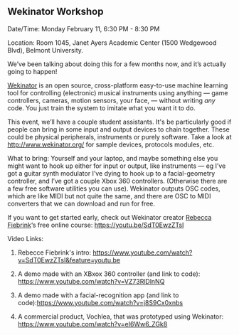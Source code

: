 ## Wekinator Workshop


Date/Time: Monday February 11, 6:30 PM - 8:30 PM

Location: Room 1045, Janet Ayers Academic Center (1500 Wedgewood Blvd), Belmont University. 

We’ve been talking about doing this for a few months now, and it’s actually going to happen!

[Wekinator](http://www.wekinator.org) is an open source, cross-platform easy-to-use machine learning tool for controlling (electronic) musical instruments using anything –– game controllers, cameras, motion sensors, your face, — without writing *any* code. You just train the system to imitate what you want it to do. 

This event, we’ll have a couple student assistants. It's be particularly good if people can bring in some input and output devices to chain together. These could be physical peripherals, instruments or purely software. Take a look at http://www.wekinator.org/ for sample devices, protocols modules, etc.


What to bring: Yourself and your laptop, and maybe something else you might want to hook up either for input or output, like instruments — eg I’ve got a guitar synth modulator I’ve dying to hook up to a facial-geometry controller, and I’ve got a couple Xbox 360 controllers. (Otherwise there are a few free software utilities you can use). Wekinator outputs OSC codes, which are like MIDI but not quite the same, and there are OSC to MIDI converters that we can download and run for free. 


If you want to get started early, check out Wekinator creator [Rebecca Fiebrink](https://twitter.com/rebeccafiebrink)‘s free online course: https://youtu.be/SdT0EwzZTsI

Video Links:

1. Rebecce Fiebrink's intro: https://www.youtube.com/watch?v=SdT0EwzZTsI&feature=youtu.be

2. A demo made with an XBxox 360 controller (and link to code): https://www.youtube.com/watch?v=VZ73RlDlnNQ

3. A demo made with a facial-recognition app (and link to code):https://www.youtube.com/watch?v=j8S9Cx0xnbs

3. A commercial product, Vochlea, that was prototyped using Wekinator: https://www.youtube.com/watch?v=eI6Ww6_ZGk8
